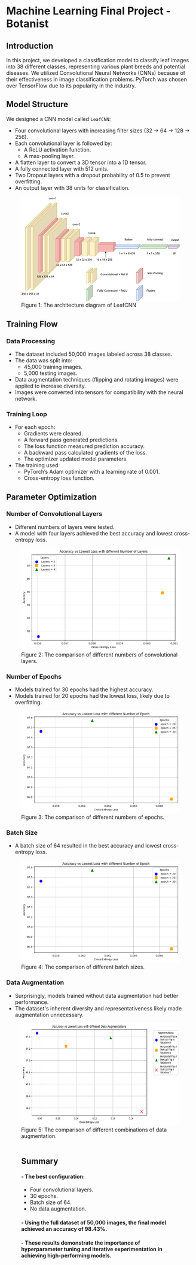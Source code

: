 # Machine Learning Final Project - Botanist

## Introduction
In this project, we developed a classification model to classify leaf images into 38 different classes, representing various plant breeds and potential diseases. We utilized Convolutional Neural Networks (CNNs) because of their effectiveness in image classification problems. PyTorch was chosen over TensorFlow due to its popularity in the industry.

## Model Structure
We designed a CNN model called `LeafCNN`:
- Four convolutional layers with increasing filter sizes (32 → 64 → 128 → 256).
- Each convolutional layer is followed by:
  - A ReLU activation function.
  - A max-pooling layer.
- A flatten layer to convert a 3D tensor into a 1D tensor.
- A fully connected layer with 512 units.
- Two Dropout layers with a dropout probability of 0.5 to prevent overfitting.
- An output layer with 38 units for classification.

<figure>
  <img
  src="/Submission/cnn.png"
  alt="The architecture diagram of LeafCNN">
  <figcaption>Figure 1: The architecture diagram of LeafCNN</figcaption>
</figure>

## Training Flow

### Data Processing
- The dataset included 50,000 images labeled across 38 classes.
- The data was split into:
  - 45,000 training images.
  - 5,000 testing images.
- Data augmentation techniques (flipping and rotating images) were applied to increase diversity.
- Images were converted into tensors for compatibility with the neural network.

### Training Loop
- For each epoch:
  - Gradients were cleared.
  - A forward pass generated predictions.
  - The loss function measured prediction accuracy.
  - A backward pass calculated gradients of the loss.
  - The optimizer updated model parameters.
- The training used:
  - PyTorch’s Adam optimizer with a learning rate of 0.001.
  - Cross-entropy loss function.

## Parameter Optimization

### Number of Convolutional Layers
- Different numbers of layers were tested.
- A model with four layers achieved the best accuracy and lowest cross-entropy loss.

<figure>
  <img
    src="/Submission/diff_conv_layers.png"
    alt="The comparison of different numbers of convolutional layers"
    width="427" height="273">
  <figcaption>Figure 2: The comparison of different numbers of convolutional layers.</figcaption>
</figure>

### Number of Epochs
- Models trained for 30 epochs had the highest accuracy.
- Models trained for 20 epochs had the lowest loss, likely due to overfitting.

<figure>
  <img
    src="/Submission/diff_epoch.png"
    alt="The comparison of different numbers of epochs"
    width="427" height="273">
  <figcaption>Figure 3: The comparison of different numbers of epochs.</figcaption>
</figure>

### Batch Size
- A batch size of 64 resulted in the best accuracy and lowest cross-entropy loss.

<figure>
  <img
    src="/Submission/diff_epoch.png"
    alt="The comparison of different batch sizes"
    width="427" height="273">
  <figcaption>Figure 4: The comparison of different batch sizes.</figcaption>
</figure>

### Data Augmentation
- Surprisingly, models trained without data augmentation had better performance.
- The dataset's inherent diversity and representativeness likely made augmentation unnecessary.

<figure>
  <img
    src="/Submission/diff_data_augment.png"
    alt="The comparison of different combinations of data augmentation."
    width="533" height="273">
<figcaption>Figure 5: The comparison of different combinations of data augmentation.</figcaption><br>
    
## Summary

#### - The best configuration:
  - Four convolutional layers.
  - 30 epochs.
  - Batch size of 64.
  - No data augmentation.

#### - Using the full dataset of 50,000 images, the final model achieved an accuracy of **98.43%**.

#### - These results demonstrate the importance of hyperparameter tuning and iterative experimentation in achieving high-performing models.

